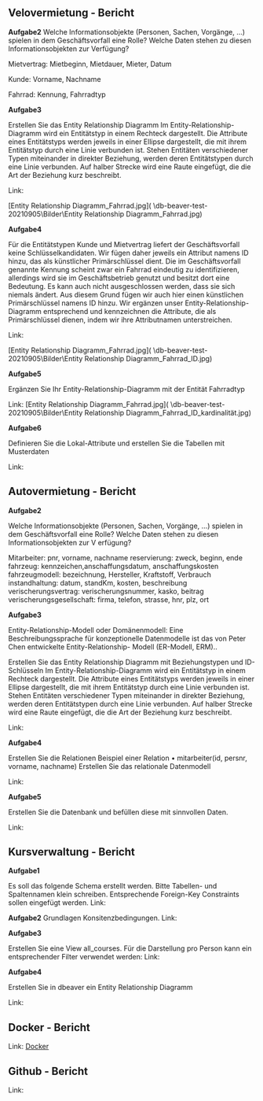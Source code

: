 ## Velovermietung - Bericht


 **Aufgabe2**
 Welche Informationsobjekte (Personen, Sachen, Vorgänge, ...) spielen in dem Geschäftsvorfall eine Rolle? Welche Daten stehen zu diesen Informationsobjekten zur Verfügung?
 
 Mietvertrag:
 Mietbeginn, Mietdauer, Mieter, Datum
 
 Kunde: Vorname, Nachname
 
 Fahrrad: Kennung, Fahrradtyp

**Aufgabe3**

Erstellen Sie das Entity Relationship Diagramm
Im Entity-Relationship-Diagramm wird ein Entitätstyp in einem Rechteck dargestellt. Die Attribute eines Entitätstyps werden jeweils in einer Ellipse dargestellt, die mit ihrem Entitätstyp durch eine Linie verbunden ist. Stehen Entitäten verschiedener Typen miteinander in direkter Beziehung, werden deren Entitätstypen durch eine Linie verbunden. Auf halber Strecke wird
eine Raute eingefügt, die die Art der Beziehung kurz beschreibt.

Link:

[Entity Relationship Diagramm_Fahrrad.jpg]( \db-beaver-test-20210905\Bilder\Entity Relationship Diagramm_Fahrrad.jpg)


**Aufgabe4**

Für die Entitätstypen Kunde und Mietvertrag liefert der Geschäftsvorfall keine Schlüsselkandidaten. Wir fügen daher jeweils ein Attribut namens ID hinzu, das als künstlicher Primärschlüssel dient.
Die im Geschäftsvorfall genannte Kennung scheint zwar ein Fahrrad eindeutig zu identifizieren, allerdings wird sie im Geschäftsbetrieb genutzt und besitzt dort eine Bedeutung. Es kann auch nicht ausgeschlossen werden, dass sie sich niemals ändert. Aus diesem Grund fügen wir auch hier einen künstlichen Primärschlüssel namens ID hinzu.
Wir ergänzen unser Entity-Relationship-Diagramm entsprechend und kennzeichnen die Attribute, die als Primärschlüssel dienen, indem wir ihre Attributnamen unterstreichen.

Link:

[Entity Relationship Diagramm_Fahrrad.jpg]( \db-beaver-test-20210905\Bilder\Entity Relationship Diagramm_Fahrrad_ID.jpg)

**Aufgabe5**

Ergänzen Sie Ihr Entity-Relationship-Diagramm mit der Entität Fahrradtyp

Link:
[Entity Relationship Diagramm_Fahrrad.jpg]( \db-beaver-test-20210905\Bilder\Entity Relationship Diagramm_Fahrrad_ID_kardinalität.jpg)


**Aufgabe6**

Definieren Sie die Lokal-Attribute und erstellen Sie die Tabellen mit Musterdaten

Link:





## Autovermietung - Bericht

 **Aufgabe2**
 
 Welche Informationsobjekte (Personen, Sachen, Vorgänge, ...) spielen in dem Geschäftsvorfall eine Rolle? Welche Daten stehen zu diesen Informationsobjekten zur V erfügung?


 Mitarbeiter: pnr, vorname, nachname
 reservierung: zweck, beginn, ende
 fahrzeug: kennzeichen,anschaffungsdatum, anschaffungskosten
 fahrzeugmodell: bezeichnung, Hersteller, Kraftstoff, Verbrauch
 instandhaltung: datum, standKm, kosten, beschreibung
 verischerungsvertrag: verischerungsnummer, kasko, beitrag
 verischerungsgesellschaft: firma, telefon, strasse, hnr, plz, ort
 
**Aufgabe3**

Entity-Relationship-Modell oder Domänenmodell: Eine Beschreibungssprache für konzeptionelle Datenmodelle ist das von Peter Chen entwickelte Entity-Relationship- Modell (ER-Modell, ERM)..

Erstellen Sie das Entity Relationship Diagramm mit Beziehungstypen und ID-Schlüsseln
Im Entity-Relationship-Diagramm wird ein Entitätstyp in einem Rechteck dargestellt. Die Attribute eines Entitätstyps werden jeweils in einer Ellipse dargestellt, die mit ihrem Entitätstyp durch eine Linie verbunden ist. Stehen Entitäten verschiedener Typen miteinander in direkter Beziehung, werden deren Entitätstypen durch eine Linie verbunden. Auf halber Strecke wird eine Raute eingefügt, die die Art der Beziehung kurz beschreibt.

Link:


**Aufgabe4**

Erstellen Sie die Relationen
Beispiel einer Relation
• mitarbeiter(id, persnr, vorname, nachname)
Erstellen Sie das relationale Datenmodell

Link:

**Aufgabe5**

Erstellen Sie die Datenbank und befüllen diese mit sinnvollen Daten. 

Link:



## Kursverwaltung - Bericht
 **Aufgabe1**

 Es soll das folgende Schema erstellt werden. Bitte Tabellen- und Spaltennamen klein schreiben.
 Entsprechende Foreign-Key Constraints sollen eingefügt werden. 
 Link:
 
 
 **Aufgabe2**
 Grundlagen Konsitenzbedingungen.
 Link:


**Aufgabe3**

Erstellen Sie eine View all_courses.
Für die Darstellung pro Person kann ein entsprechender Filter verwendet werden:
Link:


**Aufgabe4**

Erstellen Sie in dbeaver ein Entity Relationship Diagramm

Link:

## Docker - Bericht

Link:
[Docker]( git-edu/mydockerbuild/)

## Github - Bericht

Link:
